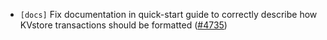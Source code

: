 - `[docs]` Fix documentation in quick-start guide to correctly describe how
  KVstore transactions should be formatted
  ([\#4735](https://github.com/cometbft/cometbft/issues/4735))
